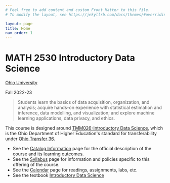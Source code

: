 ```yaml
---
# Feel free to add content and custom Front Matter to this file.
# To modify the layout, see https://jekyllrb.com/docs/themes/#overriding-theme-defaults

layout: page
title: Home
nav_order: 1
---
```


# MATH 2530 Introductory Data Science

[Ohio University](https://www.ohio.edu/)

Fall 2022-23


> Students learn the basics of data acquisition, organization, and analysis; acquire hands-on experience with statistical estimation and inference, data modelling, and visualization; and explore machine learning applications, data privacy, and ethics.

This course is designed around [TMM026-Introductory Data Science](https://www.ohiohighered.org/sites/default/files/uploads/transfer/policy/Introductory%20to%20Data%20Science%20Learning%20Outcomes%20%2812.3.21%29.pdf), which is the Ohio Department of Higher Education's standard for transferability under [Ohio Transfer 36](https://www.ohiohighered.org/Ohio-Transfer-36).

* See the [Catalog Information](catalog/) page for the official description of the course and its learning outcomes.
* See the [Syllabus](syllabus/) page for information and policies specific to this offering of the course.
* See the [Calendar](calendar/) page for readings, assignments, labs, etc.
* See the textbook [Introductory Data Science](https://data-ohio.github.io/introductory-data-science/)
